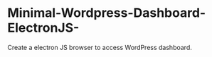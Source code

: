 # Minimal-Wordpress-Dashboard-ElectronJS-
Create a electron JS browser to access WordPress dashboard.
